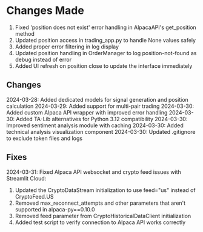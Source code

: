 # Changes Made

1. Fixed 'position does not exist' error handling in AlpacaAPI's get_position method
2. Updated position access in trading_app.py to handle None values safely
3. Added proper error filtering in log display
4. Updated position handling in OrderManager to log position-not-found as debug instead of error
5. Added UI refresh on position close to update the interface immediately

## Changes

2024-03-28: Added dedicated models for signal generation and position calculation
2024-03-29: Added support for multi-pair trading
2024-03-30: Added custom Alpaca API wrapper with improved error handling
2024-03-30: Added TA-Lib alternatives for Python 3.12 compatibility
2024-03-30: Improved sentiment analysis module with caching
2024-03-30: Added technical analysis visualization component
2024-03-30: Updated .gitignore to exclude token files and logs

## Fixes

2024-03-31: Fixed Alpaca API websocket and crypto feed issues with Streamlit Cloud:
1. Updated the CryptoDataStream initialization to use feed="us" instead of CryptoFeed.US
2. Removed max_reconnect_attempts and other parameters that aren't supported in alpaca-py==0.10.0
3. Removed feed parameter from CryptoHistoricalDataClient initialization
4. Added test script to verify connection to Alpaca API works correctly

